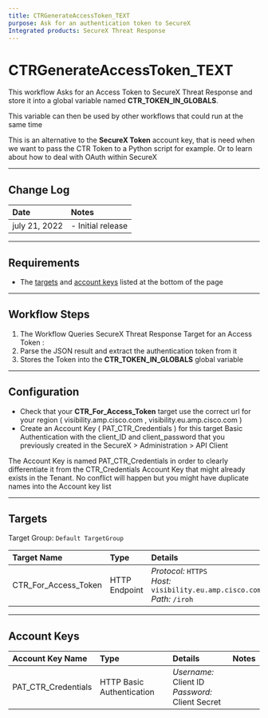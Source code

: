 ```yaml
---
title: CTRGenerateAccessToken_TEXT
purpose: Ask for an authentication token to SecureX
Integrated products: SecureX Threat Response
---
```


# CTRGenerateAccessToken_TEXT


This workflow Asks for an Access Token to SecureX Threat Response and store it into a global variable named **CTR_TOKEN_IN_GLOBALS**.

This variable can then be used by other workflows that could run at the same time

This is an alternative to the **SecureX Token** account key, that is need when we want to pass the CTR Token to a Python script for example. Or to learn about how to deal with OAuth within SecureX


---

## Change Log

| Date | Notes |
|:-----|:------|
| july 21, 2022 | - Initial release |


---

## Requirements

* The [targets](#targets) and [account keys](#account-keys) listed at the bottom of the page

---

## Workflow Steps

1. The Workflow Queries SecureX Threat Response Target for an Access Token :
1. Parse the JSON result and extract the authentication token from it
1. Stores the Token into the **CTR_TOKEN_IN_GLOBALS** global variable
---

## Configuration

* Check that your **CTR_For_Access_Token** target use the correct url for your region ( visibility.amp.cisco.com , visibility.eu.amp.cisco.com )
* Create an Account Key ( PAT_CTR_Credentials ) for this target Basic Authentication with the client_ID and client_password that you previously created in the SecureX > Administration > API Client

The Account Key is named PAT_CTR_Credentials in order to clearly differentiate it from the CTR_Credentials Account Key that might already exists in the Tenant. No conflict will happen but you might have duplicate names into the Account key list

---

## Targets
Target Group: `Default TargetGroup`

| Target Name | Type | Details | Account Keys | Notes |
|:------------|:-----|:--------|:-------------|:------|
| CTR_For_Access_Token | HTTP Endpoint | _Protocol:_ `HTTPS`<br />_Host:_ `visibility.eu.amp.cisco.com`<br />_Path:_ `/iroh` | PAT_CTR_Credentials | |

---

## Account Keys

| Account Key Name | Type | Details | Notes |
|:-----------------|:-----|:--------|:------|
| PAT_CTR_Credentials | HTTP Basic Authentication | _Username:_ Client ID<br />_Password:_ Client Secret | |



